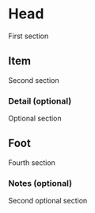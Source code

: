 # Head

First section

## Item

Second section

### Detail (optional)

Optional section

## Foot

Fourth section

### Notes (optional)

Second optional section